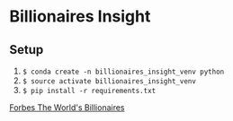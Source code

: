 # Billionaires Insight

## Setup
1. `$ conda create -n billionaires_insight_venv python`
2. `$ source activate billionaires_insight_venv`
3. `$ pip install -r requirements.txt`

[Forbes The World's Billionaires](https://www.forbes.com/billionaires/list/#version:realtime)